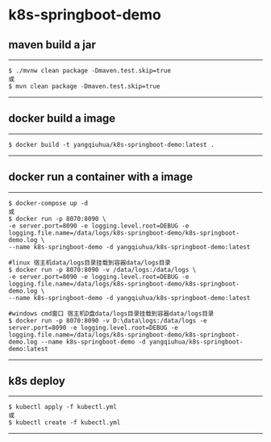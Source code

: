 # k8s-springboot-demo

## maven build a jar

----
	$ ./mvnw clean package -Dmaven.test.skip=true
	或
	$ mvn clean package -Dmaven.test.skip=true
----

## docker build a image

----
	$ docker build -t yangqiuhua/k8s-springboot-demo:latest .
----

## docker run a container with a image

----
    $ docker-compose up -d
    或
    $ docker run -p 8070:8090 \
    -e server.port=8090 -e logging.level.root=DEBUG -e logging.file.name=/data/logs/k8s-springboot-demo/k8s-springboot-demo.log \
    --name k8s-springboot-demo -d yangqiuhua/k8s-springboot-demo:latest
    
	#linux 宿主机data/logs目录挂载到容器data/logs目录
	$ docker run -p 8070:8090 -v /data/logs:/data/logs \
	-e server.port=8090 -e logging.level.root=DEBUG -e logging.file.name=/data/logs/k8s-springboot-demo/k8s-springboot-demo.log \
	--name k8s-springboot-demo -d yangqiuhua/k8s-springboot-demo:latest
	
	#windows cmd窗口 宿主机D盘data/logs目录挂载到容器data/logs目录
	$ docker run -p 8070:8090 -v D:\data\logs:/data/logs -e server.port=8090 -e logging.level.root=DEBUG -e logging.file.name=/data/logs/k8s-springboot-demo/k8s-springboot-demo.log --name k8s-springboot-demo -d yangqiuhua/k8s-springboot-demo:latest
----

## k8s deploy

----
    $ kubectl apply -f kubectl.yml
    或
	$ kubectl create -f kubectl.yml
----
